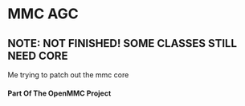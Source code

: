 # MMC AGC
## NOTE: NOT FINISHED! SOME CLASSES STILL NEED CORE
Me trying to patch out the mmc core








#### Part Of The OpenMMC Project
